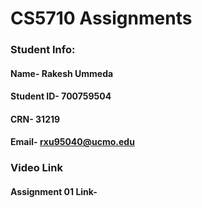 # CS5710 Assignments
 ### Student Info:
  #### Name- Rakesh Ummeda
  #### Student ID- 700759504
  #### CRN- 31219
  #### Email- rxu95040@ucmo.edu
 
 ### Video Link
 #### Assignment 01 Link-  

 
